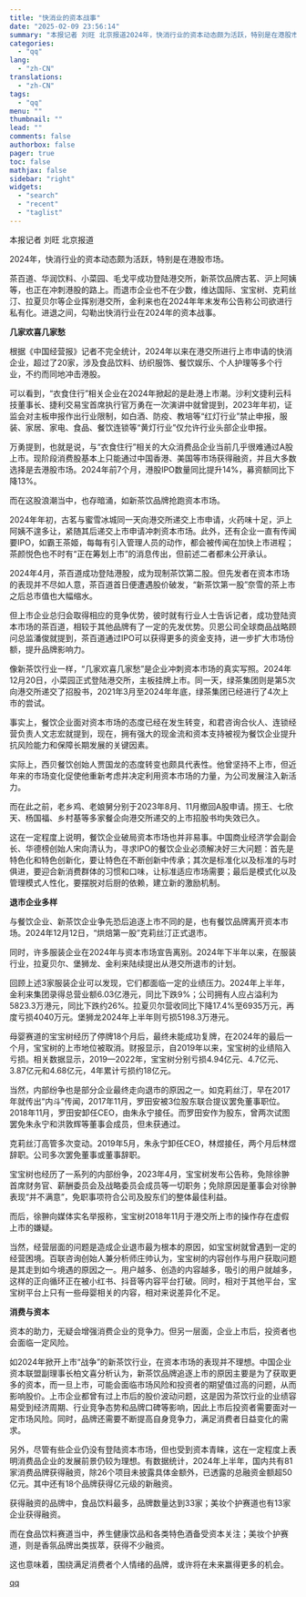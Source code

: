 ```yaml
---
title: "快消业的资本战事"
date: "2025-02-09 23:56:14"
summary: "本报记者 刘旺 北京报道2024年，快消行业的资本动态颇为活跃，特别是在港股市场。茶百道、华润饮料、..."
categories:
  - "qq"
lang:
  - "zh-CN"
translations:
  - "zh-CN"
tags:
  - "qq"
menu: ""
thumbnail: ""
lead: ""
comments: false
authorbox: false
pager: true
toc: false
mathjax: false
sidebar: "right"
widgets:
  - "search"
  - "recent"
  - "taglist"
---
```


本报记者 刘旺 北京报道

2024年，快消行业的资本动态颇为活跃，特别是在港股市场。

茶百道、华润饮料、小菜园、毛戈平成功登陆港交所，新茶饮品牌古茗、沪上阿姨等，也正在冲刺港股的路上。而退市企业也不在少数，维达国际、宝宝树、克莉丝汀、拉夏贝尔等企业挥别港交所，金利来也在2024年年末发布公告称公司欲进行私有化。进退之间，勾勒出快消行业在2024年的资本战事。

**几家欢喜几家愁**

根据《中国经营报》记者不完全统计，2024年以来在港交所进行上市申请的快消企业，超过了20家，涉及食品饮料、纺织服饰、餐饮娱乐、个人护理等多个行业，不约而同地冲击港股。

可以看到，“衣食住行”相关企业在2024年掀起的是赴港上市潮。沙利文捷利云科技董事长、捷利交易宝首席执行官万勇在一次演讲中就曾提到，2023年年初，证监会对主板申报作出行业限制，如白酒、防疫、教培等“红灯行业”禁止申报，服装、家居、家电、食品、餐饮连锁等“黄灯行业”仅允许行业头部企业申报。

万勇提到，也就是说，与“衣食住行”相关的大众消费品企业当前几乎很难通过A股上市。现阶段消费股基本上只能通过中国香港、美国等市场获得融资，并且大多数选择是去港股市场。2024年前7个月，港股IPO数量同比提升14%，募资额同比下降13%。

而在这股浪潮当中，也存暗涌，如新茶饮品牌抢跑资本市场。

2024年年初，古茗与蜜雪冰城同一天向港交所递交上市申请，火药味十足，沪上阿姨不遑多让，紧随其后递交上市申请冲刺资本市场。此外，还有企业一直有传闻要IPO，如霸王茶姬，每每有引入管理人员的动作，都会被传闻在加快上市进程；茶颜悦色也不时有“正在筹划上市”的消息传出，但前述二者都未公开承认。

2024年4月，茶百道成功登陆港股，成为现制茶饮第二股。但先发者在资本市场的表现并不尽如人意，茶百道首日便遭遇股价破发，“新茶饮第一股”奈雪的茶上市之后总市值也大幅缩水。

但上市企业总归会取得相应的竞争优势，彼时就有行业人士告诉记者，成功登陆资本市场的茶百道，相较于其他品牌有了一定的先发优势。贝恩公司全球商品战略顾问总监潘俊就提到，茶百道通过IPO可以获得更多的资金支持，进一步扩大市场份额，提升品牌影响力。

像新茶饮行业一样，“几家欢喜几家愁”是企业冲刺资本市场的真实写照。2024年12月20日，小菜园正式登陆港交所，主板挂牌上市。同一天，绿茶集团则是第5次向港交所递交了招股书，2021年3月至2024年年底，绿茶集团已经进行了4次上市的尝试。

事实上，餐饮企业面对资本市场的态度已经在发生转变，和君咨询合伙人、连锁经营负责人文志宏就提到，现在，拥有强大的现金流和资本支持被视为餐饮企业提升抗风险能力和保障长期发展的关键因素。

实际上，西贝餐饮创始人贾国龙的态度转变也颇具代表性。他曾坚持不上市，但近年来的市场变化促使他重新考虑并决定利用资本市场的力量，为公司发展注入新活力。

而在此之前，老乡鸡、老娘舅分别于2023年8月、11月撤回A股申请。捞王、七欣天、杨国福、乡村基等多家餐企向港交所递交的上市招股书均失效已久。

这在一定程度上说明，餐饮企业破局资本市场也并非易事。中国商业经济学会副会长、华德榜创始人宋向清认为，寻求IPO的餐饮企业必须解决好三大问题：首先是特色化和特色创新化，要让特色在不断创新中传承；其次是标准化以及标准的与时俱进，要迎合新消费群体的习惯和口味，让标准适应市场需要；最后是模式化以及管理模式人性化，要摆脱对后厨的依赖，建立新的激励机制。

**退市企业多样**

与餐饮企业、新茶饮企业争先恐后追逐上市不同的是，也有餐饮品牌离开资本市场。2024年12月12日，“烘焙第一股”克莉丝汀正式退市。

同时，许多服装企业在2024年与资本市场宣告离别。2024年下半年以来，在服装行业，拉夏贝尔、堡狮龙、金利来陆续提出从港交所退市的计划。

回顾上述3家服装企业可以发现，它们都面临一定的业绩压力。2024年上半年，金利来集团录得总营业额6.03亿港元，同比下跌9%；公司拥有人应占溢利为5823.3万港元，同比下跌约26%。拉夏贝尔营收同比下降17.4%至6935万元，再度亏损4040万元。堡狮龙2024年上半年则亏损5198.3万港元。

母婴赛道的宝宝树经历了停牌18个月后，最终未能成功复牌，在2024年的最后一个月，宝宝树的上市地位被取消。财报显示，自2019年以来，宝宝树的业绩陷入亏损。相关数据显示，2019—2022年，宝宝树分别亏损4.94亿元、4.7亿元、3.87亿元和4.68亿元，4年累计亏损约18亿元。

当然，内部纷争也是部分企业最终走向退市的原因之一。如克莉丝汀，早在2017年就传出“内斗”传闻，2017年11月，罗田安被3位股东联合提议罢免董事职位。2018年11月，罗田安卸任CEO，由朱永宁接任。而罗田安作为股东，曾两次试图罢免朱永宁和洪敦辉等董事会成员，但未获通过。

克莉丝汀高管多次变动。2019年5月，朱永宁卸任CEO，林煜接任，两个月后林煜辞职。公司多次罢免董事或董事辞职。

宝宝树也经历了一系列的内部纷争，2023年4月，宝宝树发布公告称，免除徐翀首席财务官、薪酬委员会及战略委员会成员等一切职务；免除原因是董事会对徐翀表现“并不满意”，免职事项符合公司及股东们的整体最佳利益。

而后，徐翀向媒体实名举报称，宝宝树2018年11月于港交所上市的操作存在虚假上市的嫌疑。

当然，经营层面的问题是造成企业退市最为根本的原因，如宝宝树就曾遇到一定的经营困境。百联咨询创始人兼分析师庄帅认为，宝宝树的内容创作与用户获取问题是其走到如今境遇的原因之一。用户越多、创造的内容越多，吸引的用户就越多，这样的正向循环正在被小红书、抖音等内容平台打破。同时，相对于其他平台，宝宝树平台上只有一些母婴相关的内容，相对来说差异化不足。

**消费与资本**

资本的助力，无疑会增强消费企业的竞争力。但另一层面，企业上市后，投资者也会面临一定风险。

如2024年掀开上市“战争”的新茶饮行业，在资本市场的表现并不理想。中国企业资本联盟副理事长柏文喜分析认为，新茶饮品牌追逐上市的原因主要是为了获取更多的资本，而一旦上市，可能会面临市场风险和投资者的期望值过高的问题，从而影响股价。上市企业都曾有过上市后的股价波动问题，这是因为茶饮行业的业绩容易受到经济周期、行业竞争态势和品牌口碑等影响，因此上市后投资者需要面对一定市场风险。同时，品牌还需要不断提高自身竞争力，满足消费者日益变化的需求。

另外，尽管有些企业仍没有登陆资本市场，但也受到资本青睐，这在一定程度上表明消费品企业的发展前景仍较为理想。有数据统计，2024年上半年，国内共有81家消费品牌获得融资，除26个项目未披露具体金额外，已透露的总融资金额超50亿元。其中还有18个品牌获得亿元级的新融资。

获得融资的品牌中，食品饮料最多，品牌数量达到33家；美妆个护赛道也有13家企业获得融资。

而在食品饮料赛道当中，养生健康饮品和各类特色酒备受资本关注；美妆个护赛道，则是香氛品牌出类拔萃，获得不少融资。

这也意味着，围绕满足消费者个人情绪的品牌，或许将在未来赢得更多的机会。

[qq](https://new.qq.com/rain/a/20250209A06MR400)
